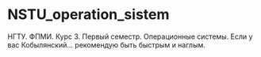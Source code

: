 # NSTU_operation_sistem
НГТУ. ФПМИ. Курс 3. Первый семестр. Операционные системы.
Если у вас Кобылянский... рекомендую быть быстрым и наглым.
